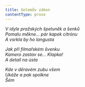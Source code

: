 ```yaml
---
title: Golemův zákon
contentType: prose
---
```


<section>

_V idyle pražských špeluněk a šenků  
Pomalu měkne… pár kapek citrónu  
A vsrkla by ho langusta_

</section>

<section>

_Jak při filmařském švenku  
Kamero zastav se… Klapka!  
A detail na ústa_

</section>

<section>

_Kde v děravém zubu všem  
Ukáže a pak spolkne  
Šém_

</section>
